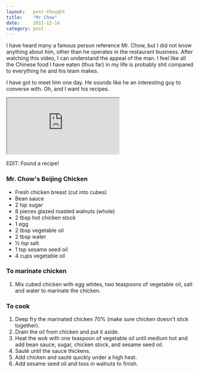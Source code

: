 ```yaml
---
layout:   post-thought
title:    "Mr Chow"
date:     2011-12-14
category: post
---
```


I have heard many a famous person reference Mr. Chow, but I did not know anything about him, other than he operates in the restaurant business. After watching this video, I can understand the appeal of the man. I feel like all the Chinese food I have eaten (thus far) in my life is probably shit compared to everything he and his team makes.

I have got to meet him one day. He sounds like he an interesting guy to converse with. Oh, and I want his recipes.

<div class="video-container">
  <iframe src="https://www.nowness.com/iframe?id=2518956993001" allowfullscreen mozallowfullscreen webkitallowfullscreen></iframe>
</div>

EDIT: Found a recipe!

### Mr. Chow's Beijing Chicken

* Fresh chicken breast (cut into cubes)
* Bean sauce
* 2 tsp sugar
* 8 pieces glazed roasted walnuts (whole)
* 2 tbsp hot chicken stock
* 1 egg
* 2 tbsp vegetable oil
* 2 tbsp water
* ½ tsp salt
* 1 tsp sesame seed oil
* 4 cups vegetable oil

### To marinate chicken

1. Mix cubed chicken with egg whites, two teaspoons of vegetable oil, salt and water to marinate the chicken.

### To cook

1. Deep fry the marinated chicken 70% (make sure chicken doesn't stick together).
2. Drain the oil from chicken and put it aside.
3. Heat the wok with one teaspoon of vegetable oil until medium hot and add bean sauce, sugar, chicken stock, and sesame seed oil.
4. Sauté until the sauce thickens.
5. Add chicken and sauté quickly under a high heat.
6. Add sesame seed oil and toss in walnuts to finish.
